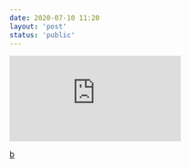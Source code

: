 ```yaml
---
date: 2020-07-10 11:20
layout: 'post'
status: 'public'
---
```


![a](https://www.freepik.com/free-psd/decorative-objects-old-books-vases-black-wall-japanese-style_7035194.htm#query=backgrounds&position=3)

[b](https://www.freepik.com/free-psd/decorative-objects-old-books-vases-black-wall-japanese-style_7035194.htm#query=backgrounds&position=3)

